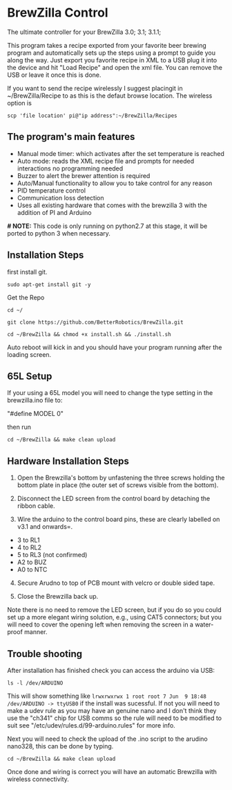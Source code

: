 BrewZilla Control
==================
The ultimate controller for your BrewZilla 3.0; 3.1; 3.1.1; 

This program takes a recipe exported from your favorite beer brewing program and automatically sets up the steps using a prompt to guide you along the way. Just export you favorite recipe in XML to a USB plug it into the device and hit "Load Recipe" and open the xml file. You can remove the USB or leave it once this is done. 

If you want to send the recipe wirelessly I suggest placingit in ~/BrewZilla/Recipe to as this is the defaut browse location. The wireless option is 

```scp 'file location' pi@"ip address":~/BrewZilla/Recipes```





The program's main features
----------------------------
- Manual mode timer: which activates after the set temperature is reached
- Auto mode: reads the XML recipe file and prompts for needed interactions no programming needed
- Buzzer to alert the brewer attention is required
- Auto/Manual functionality to allow you to take control for any reason
- PID temperature control
- Communication loss detection
- Uses all existing hardware that comes with the brewzilla 3 with the addition of PI and Arduino

<b># NOTE:</b> This code is only running on python2.7 at this stage, it will be ported to python 3 when necessary.





Installation Steps
----------------------------

first install git.
```
sudo apt-get install git -y 
```

Get the Repo
```
cd ~/
```

```
git clone https://github.com/BetterRobotics/BrewZilla.git
```

```
cd ~/BrewZilla && chmod +x install.sh && ./install.sh
```

Auto reboot will kick in and you should have your program running after the loading screen. 







65L Setup
----------------------------

If your using a 65L model you will need to change the type setting in the brewzilla.ino file to:

"#define MODEL 0" 

then run 

`cd ~/BrewZilla && make clean upload`



Hardware Installation Steps
---------------------------

1) Open the Brewzilla's bottom by unfastening the three screws holding the
bottom plate in place (the outer set of screws visible from the bottom).

2) Disconnect the LED screen from the control board by detaching the ribbon cable.

3) Wire the arduino to the control board pins, these are clearly labelled on v3.1 and onwards=.

- 3 to RL1
- 4 to RL2
- 5 to RL3 (not confirmed)
- A2 to BUZ
- A0 to NTC

4) Secure Arudno to top of PCB mount with velcro or double sided tape.

5) Close the Brewzilla back up.

Note there is no need to remove the LED screen, but if you do so you could
set up a more elegant wiring solution, e.g., using CAT5 connectors;
but you will need to cover the opening left when removing the screen
in a water-proof manner.



Trouble shooting
----------------------------

After installation has finished check you can access the arduino via USB:

```ls -l /dev/ARDUINO```  

This will show something like ```lrwxrwxrwx 1 root root 7 Jun  9 18:48 /dev/ARDUINO -> ttyUSB0``` if the install was sucessful. If not you will need to make a udev rule as you may have an genuine nano and I don't think they use the "ch341" chip for USB comms so the rule will need to be modified to suit see "/etc/udev/rules.d/99-arduino.rules" for more info.

Next you will need to check the upload of the .ino script to the arudino nano328, this can be done by typing.

```cd ~/BrewZilla && make clean upload```

Once done and wiring is correct you will have an automatic Brewzilla with wireless connectivity.


